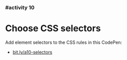 ### #activity 10

# Choose CSS selectors

Add element selectors to the CSS rules in this CodePen:
* [bit.ly/a10-selectors](https://codepen.io/eystein/pen/OJJyRpQ?editors=1100)
